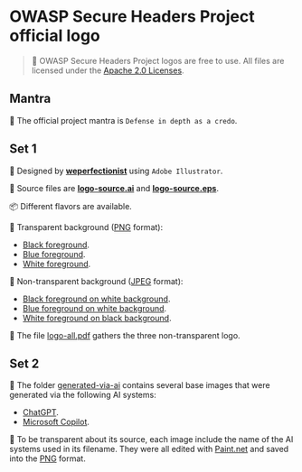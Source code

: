 # OWASP Secure Headers Project official logo

> 🤝 OWASP Secure Headers Project logos are free to use. All files are licensed under the [Apache 2.0 Licenses](https://www.apache.org/licenses/LICENSE-2.0).

## Mantra

💬 The official project mantra is `Defense in depth as a credo`.

## Set 1

📐 Designed by **[weperfectionist](https://www.fiverr.com/weperfectionist)** using `Adobe Illustrator`.

🧾 Source files are **[logo-source.ai](logo-source.ai)** and **[logo-source.eps](logo-source.eps)**.

📦 Different flavors are available.

🎨 Transparent background ([PNG](https://www.adobe.com/creativecloud/file-types/image/raster/png-file.html) format):

* [Black foreground](logo-black-on-transparent.png).
* [Blue foreground](logo-blue-on-transparent.png).
* [White foreground](logo-white-on-transparent.png).

🎨 Non-transparent background ([JPEG](https://www.adobe.com/creativecloud/file-types/image/raster/jpeg-file.html) format):

* [Black foreground on white background](logo-black-on-white.jpg).
* [Blue foreground on white background](logo-blue-on-white.jpg).
* [White foreground on black background](logo-white-on-black.jpg).

📝 The file [logo-all.pdf](logo-all.pdf) gathers the three non-transparent logo.

## Set 2

🎨 The folder [generated-via-ai](generated-via-ai) contains several base images that were generated via the following AI systems:

* [ChatGPT](https://chatgpt.com/).
* [Microsoft Copilot](https://copilot.microsoft.com/).

💬 To be transparent about its source, each image include the name of the AI systems used in its filename. They were all edited with [Paint.net](https://www.getpaint.net/) and saved into the [PNG](https://www.adobe.com/creativecloud/file-types/image/raster/png-file.html) format.
